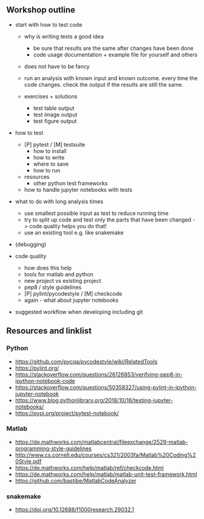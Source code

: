 ## Workshop outline

- start with how to test code
  - why is writing tests a good idea
    - be sure that results are the same after changes have been done
    - code usage documentation + example file for yourself and others
  - does not have to be fancy
  - run an analysis with known input and known outcome. every time the code changes. check the output if the results are still the same.

  - exercises + solutions
    - test table output
    - test image output
    - test figure output

- how to test
  - [P] pytest / [M] testsuite
    - how to install
    - how to write
    - where to save
    - how to run
  - resources
    - other python test frameworks
  - how to handle jupyter notebooks with tests

- what to do with long analysis times
  - use smallest possible input as test to reduce running time
  - try to split up code and test only the parts that have been changed
    -> code quality helps you do that!
  - use an existing tool e.g. like snakemake

- (debugging)

- code quality
  - how does this help
  - tools for matlab and python
  - new project vs existing project
  - pep8 / style guidelines
  - [P] pylint/pycodestyle / [M] checkcode
  - again - what about jupyter notebooks

- suggested workflow when developing including git


## Resources and linklist

### Python
- https://github.com/pycqa/pycodestyle/wiki/RelatedTools
- https://pylint.org/
- https://stackoverflow.com/questions/26126853/verifying-pep8-in-ipython-notebook-code
- https://stackoverflow.com/questions/50358327/using-pylint-in-ipython-jupyter-notebook
- https://www.blog.pythonlibrary.org/2018/10/16/testing-jupyter-notebooks/
- https://pypi.org/project/pytest-notebook/


### Matlab
- https://de.mathworks.com/matlabcentral/fileexchange/2529-matlab-programming-style-guidelines
- http://www.cs.cornell.edu/courses/cs321/2003fa/Matlab%20Coding%20Style.pdf
- https://de.mathworks.com/help/matlab/ref/checkcode.html
- https://de.mathworks.com/help/matlab/matlab-unit-test-framework.html
- https://github.com/bastibe/MatlabCodeAnalyzer

### snakemake
- https://doi.org/10.12688/f1000research.29032.1
